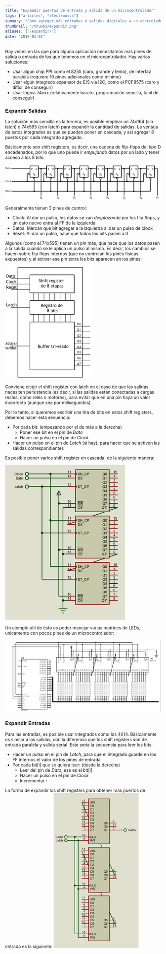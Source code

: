 ```yaml
---
title: "Expandir puertos de entrada y salida de un microcontrolador"
tags: ["articles", "electronics"]
summary: "Cómo agregar más entradas o salidas digitales a un controlador, usando registros de desplazamiento (shift registers)."
thumbnail: "/thumbs/expandir.png"
aliases: ["/expandir/"]
date: "2010-01-01"
---
```


Hay veces en las que para alguna aplicación necesitamos más pines de salida o entrada de los que tenemos en el microcontrolador. Hay varias soluciones:

* Usar algún chip PPI como el 8255 (caro, grande y lento), de interfaz paralela (requiere 10 pines adicionales como mínimo)
* Usar algún integrado expansor de E/S via I2C, como el PCF8575 (caro y dificil de conseguir)
* Usar lógica 74xxx (relativamente barato, programación sencilla, facil de conseguir)

### Expandir Salidas
La solución más sencilla es la tercera, es posible emplear un 74x164 (sin latch) o 74x595 (con latch) para expandir la cantidad de salidas. La ventaja de estos integrados es que se pueden poner en cascada, y así agregar 8 puertos por cada integrado agregado.

Básicamente son shift registers, es decir, una cadena de flip-flops del tipo D encadenados, por lo que uno puede ir *empujando* datos por un lado y tener acceso a los 8 bits:

![Diagrama shift register](/images/74164.png)

Generalmente tienen 3 pines de control:

* Clock: Al dar un pulso, los datos se van *desplazando* por los flip flops, y un dato nuevo entra al FF de la izquierda
* Datos: Marcan qué bit agregar a la izquierda al dar un pulso de clock
* Reset: Al dar un pulso, hace que todos los bits pasen a 0

Algunos (como el 74x595) tienen un pin más, que hace que los datos pasen a la salida cuando se le aplica un pulso al mismo. Es decir, los cambios se hacen sobre flip flops internos (que no controlan los pines físicas expuestos) y al activar ese pin extra los bits aparecen en los pines:

![Diagrama shift register con latch](/images/74595.png)

Conviene elegir el shift register con latch en el caso de que las salidas necesiten persistencia (es decir, si las salidas están conectadas a cargas reales, como relés o motores), para evitar que en una pin haya un valor incorrecto (aunque sea por milisegundos).

Por lo tanto, si queremos escribir una tira de bits en estos shift registers, debemos hacer esta secuencia:

* Por cada bit: (empezando por el de más a la derecha)
  * Poner ese bit en el pin de *Dato*
  * Hacer un pulso en el pin de *Clock*
* Hacer un pulso en el pin de *Latch* (si hay), para hacer que se activen las salidas correspondientes

Es posible poner varios shift register en cascada, de la siguiente manera:

![Shift registers en cascada](/images/74164_cascada.png)

Un ejemplo útil de ésto es poder manejar varias matrices de LEDs, unicamente con pocos pines de un microcontrolador:

![Esquemático matrices de LEDs](/images/megamatrix_dsn.png)

### Expandir Entradas
Para las entradas, es posible usar integrados como los 4014. Básicamente es similar a las salidas, con la diferencia que los shift registers son de entrada paralela y salida serial. Este sería la secuencia para leer los bits:

* Hacer un pulso en el pin de *Latch*, para que el integrado guarde en los FF internos el valor de los pines de entrada
* Por cada bit[i] que se quiera leer: (desde la derecha)	
	* Leer del pin de *Dato*, ese es el bit[i]
	* Hacer un pulso en el pin de *Clock*
	* Incrementar i
		
La forma de expandir los shift registers para obtener más puertos de entrada es la siguiente:
![Shift register para expandir entradas](/images/4014.png)
